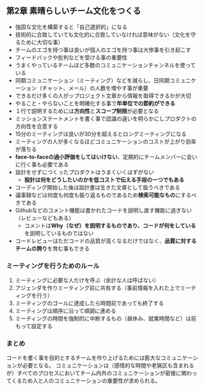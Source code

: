 ## 第2章 素晴らしいチーム文化をつくる
- 強固な文化を構築すると「自己選択的」になる
- 技術的に合致していても文化的に合致していなければ意味がない（文化を守るために大切な事）
- チームのエゴを持つ事は良いが個人のエゴを持つ事は大惨事を引き起こす
- フィードバックや批判などを受ける事の重要性
- うまくやっているチームほど多数のコミュニケーションチャンネルを使っている
- 同期コミュニケーション（ミーティング）などを減らし、日同期コミュニケーション（チャット、メール）の人数を増やす事が重要
- できるだけ多くの人がップロジェクト文章から情報を取得できるかが大切
- やること・やらないことを明確化する事で**年単位での節約ができる**
- １行で説明するためには**方向性**と**スコープ制限**が必要となる
- ミッションステートメントを書く事で認識の違いを明らかにしプロダクトの方向性を合意する
- 15分のミーティングは良いが30分を超えるとロングミーティングになる
- ミーティングの人が多くなるほどコミュニケーションのコストが上がり効率が落ちる
- **face-to-faceの過小評価をしてはいけない**、定期的にチームメンバーに会いに行く事も必要である
- 設計をせずにつくったプロダクトはうまくいくはずがない
  - **設計は何をどうしたいのかを低コストで伝える手段の一つでもある**
- コーディング開始した後は設計書は生きた文章として扱うべきである
- 議事録などは何度も何度も振り返るものであるため**検索可能なもの**にするべきである
- Githubなどのコメント機能は書かれたコードを説明し直す機能に過ぎない（レビューなどもある）
  - コメントは**Why（なぜ）**を説明するものであり、コードが**何をしている**を説明しているものではない
- コードレビューはただコードの品質が高くなるだけではなく、**品質に対するチームの誇り**を育む事もできる

### ミーティングを行うためのルール
1. ミーティングに必要な人だけを呼ぶ（余計な人は呼ばない）
2. アジェンダを作りミーティング前に共有する（事前情報を入れた上でミーティングを行う）
3. ミーティングのゴールに達成したら時間前であっても終了する
4. ミーティングは順序に沿って順調に進める
5. ミーティングの時間を強制的に中断するもの（昼休み、就業時間など）は前もって設定する

### まとめ
コードを書く事を目的とするチームを作り上げるためには膨大なコミュニケーションが必要となる。
コミュニケーションは（感情的な時間や老猟区も含まれるが）すべてのプロセスにおいてチーム内外のコミュニケーションが密接に関わってくるため人と人のコミュニケーションの重要性が求められる。
